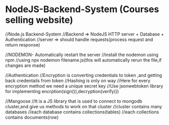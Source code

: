 # NodeJS-Backend-System (Courses selling website)


//Node.js Backend-System
//Backend => NodeJS HTTP server + Database + Authentication
//server => should handle requests(process request and return response)

//NODEMON- Automatically restart the server
//install the nodemon using npm
//using npx nodemon filename.js(this will automatically rerun the file,if changes are made)

//Authentication
//Encryption is converting credentials to token ,and getting back credentails from token
//Hashing is only on way
//Here for every encryption method we need a unique secret key
//Use jsonwebtoken library for implementing encrption(sign()),decryption(verify())

//Mangoose
//It is a JS library that is used to connect to mongodb cluster,and give us methods to work on that cluster
//cluster contains many databases
//each database contains collections(tables)
//each collections contains documents(row)
